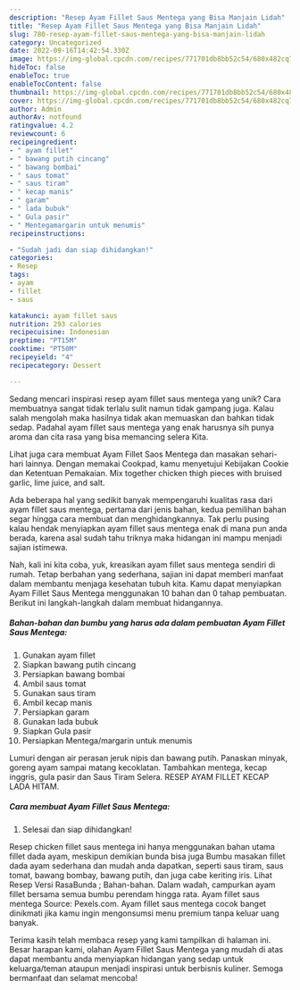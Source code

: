 ```yaml
---
description: "Resep Ayam Fillet Saus Mentega yang Bisa Manjain Lidah"
title: "Resep Ayam Fillet Saus Mentega yang Bisa Manjain Lidah"
slug: 780-resep-ayam-fillet-saus-mentega-yang-bisa-manjain-lidah
category: Uncategorized
date: 2022-09-16T14:42:54.330Z
image: https://img-global.cpcdn.com/recipes/771701db8bb52c54/680x482cq70/ayam-fillet-saus-mentega-foto-resep-utama.jpg
hideToc: false
enableToc: true
enableTocContent: false
thumbnail: https://img-global.cpcdn.com/recipes/771701db8bb52c54/680x482cq70/ayam-fillet-saus-mentega-foto-resep-utama.jpg
cover: https://img-global.cpcdn.com/recipes/771701db8bb52c54/680x482cq70/ayam-fillet-saus-mentega-foto-resep-utama.jpg
author: Admin
authorAv: notfound
ratingvalue: 4.2
reviewcount: 6
recipeingredient:
- " ayam fillet"
- " bawang putih cincang"
- " bawang bombai"
- " saus tomat"
- " saus tiram"
- " kecap manis"
- " garam"
- " lada bubuk"
- " Gula pasir"
- " Mentegamargarin untuk menumis"
recipeinstructions:

- "Sudah jadi dan siap dihidangkan!"
categories:
- Resep
tags:
- ayam
- fillet
- saus

katakunci: ayam fillet saus 
nutrition: 293 calories
recipecuisine: Indonesian
preptime: "PT15M"
cooktime: "PT50M"
recipeyield: "4"
recipecategory: Dessert

---
```





Sedang mencari inspirasi resep ayam fillet saus mentega yang unik? Cara membuatnya sangat tidak terlalu sulit namun tidak gampang juga. Kalau salah mengolah maka hasilnya tidak akan memuaskan dan bahkan tidak sedap. Padahal ayam fillet saus mentega yang enak harusnya sih punya aroma dan cita rasa yang bisa memancing selera Kita.





Lihat juga cara membuat Ayam Fillet Saos Mentega dan masakan sehari-hari lainnya. Dengan memakai Cookpad, kamu menyetujui Kebijakan Cookie dan Ketentuan Pemakaian. Mix together chicken thigh pieces with bruised garlic, lime juice, and salt.

Ada beberapa hal yang sedikit banyak mempengaruhi kualitas rasa dari ayam fillet saus mentega, pertama dari jenis bahan, kedua pemilihan bahan segar hingga cara membuat dan menghidangkannya. Tak perlu pusing kalau hendak menyiapkan ayam fillet saus mentega enak di mana pun anda berada, karena asal sudah tahu triknya maka hidangan ini mampu menjadi sajian istimewa.






Nah, kali ini kita coba, yuk, kreasikan ayam fillet saus mentega sendiri di rumah. Tetap berbahan yang sederhana, sajian ini dapat memberi manfaat dalam membantu menjaga kesehatan tubuh kita. Kamu dapat menyiapkan Ayam Fillet Saus Mentega menggunakan 10 bahan dan 0 tahap pembuatan. Berikut ini langkah-langkah dalam membuat hidangannya.

<!--inarticleads1-->

##### Bahan-bahan dan bumbu yang harus ada dalam pembuatan Ayam Fillet Saus Mentega:

1. Gunakan  ayam fillet
1. Siapkan  bawang putih cincang
1. Persiapkan  bawang bombai
1. Ambil  saus tomat
1. Gunakan  saus tiram
1. Ambil  kecap manis
1. Persiapkan  garam
1. Gunakan  lada bubuk
1. Siapkan  Gula pasir
1. Persiapkan  Mentega/margarin untuk menumis


Lumuri dengan air perasan jeruk nipis dan bawang putih. Panaskan minyak, goreng ayam sampai matang kecoklatan. Tambahkan mentega, kecap inggris, gula pasir dan Saus Tiram Selera. RESEP AYAM FILLET KECAP LADA HITAM. 

<!--inarticleads2-->

##### Cara membuat Ayam Fillet Saus Mentega:


1. Selesai dan siap dihidangkan!

Resep chicken fillet saus mentega ini hanya menggunakan bahan utama fillet dada ayam, meskipun demikian bunda bisa juga Bumbu masakan fillet dada ayam sederhana dan mudah anda dapatkan, seperti saus tiram, saus tomat, bawang bombay, bawang putih, dan juga cabe keriting iris. Lihat Resep Versi RasaBunda ; Bahan-bahan. Dalam wadah, campurkan ayam fillet bersama semua bumbu perendam hingga rata. Ayam fillet saus mentega Source: Pexels.com. Ayam fillet saus mentega cocok banget dinikmati jika kamu ingin mengonsumsi menu premium tanpa keluar uang banyak. 

Terima kasih telah membaca resep yang kami tampilkan di halaman ini. Besar harapan kami, olahan Ayam Fillet Saus Mentega yang mudah di atas dapat membantu anda menyiapkan hidangan yang sedap untuk keluarga/teman ataupun menjadi inspirasi untuk berbisnis kuliner. Semoga bermanfaat dan selamat mencoba!
